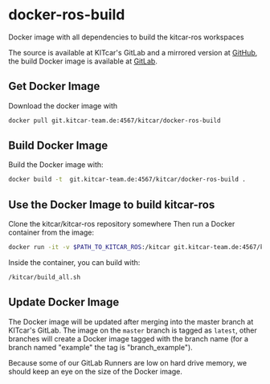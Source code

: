 # docker-ros-build

Docker image with all dependencies to build the kitcar-ros workspaces

The source is available at KITcar's GitLab and a mirrored version at [GitHub](https://github.com/KITcar-Team/docker-ros-build), the build Docker image is available at [GitLab](https://git.kitcar-team.de/kitcar/docker-ros-build/container_registry).

## Get Docker Image

Download the docker image with

```bash
docker pull git.kitcar-team.de:4567/kitcar/docker-ros-build
```

## Build Docker Image

Build the Docker image with:

```bash
docker build -t  git.kitcar-team.de:4567/kitcar/docker-ros-build .
```

## Use the Docker Image to build kitcar-ros

Clone the kitcar/kitcar-ros repository somewhere
Then run a Docker container from the image:

```bash
docker run -it -v $PATH_TO_KITCAR_ROS:/kitcar git.kitcar-team.de:4567/kitcar/docker-ros-build
```

Inside the container, you can build with:

```bash
/kitcar/build_all.sh
```

## Update Docker Image

The Docker image will be updated after merging into the master branch at KITcar's GitLab. The image on the `master` branch is tagged as `latest`, other branches will create a Docker image tagged with the branch name (for a branch named "example" the tag is "branch_example").

Because some of our GitLab Runners are low on hard drive memory, we should keep an eye on the size of the Docker image.
